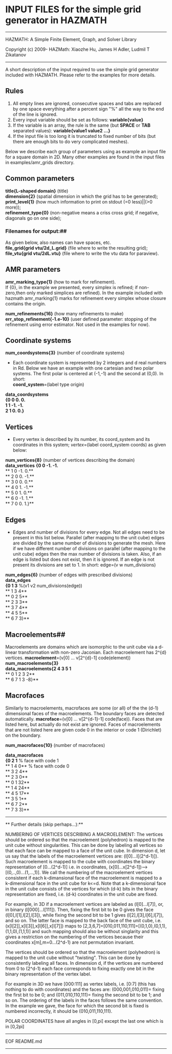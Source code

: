 
# INPUT FILES for the simple grid generator in HAZMATH

---

HAZMATH: A Simple Finite Element, Graph, and Solver Library

Copyright (c) 2009- HAZMath: Xiaozhe Hu, James H Adler, Ludmil T Zikatanov  

---

A short description of the input required to use the simple grid generator included with HAZMATH. Please refer to the examples for more details. 

## Rules ##

1. All empty lines are ignored, consecutive spaces and tabs are replaced by one space everything after a percent sign "%"  all the way to the end of the line is ignored.
2. Every input variable should be set as follows: **variable{value}**
3. If the variable is an array, the rule is the same (but **SPACE** or **TAB** separated values): **variable{value1 value2 ...}** 
4. If the input file is too long it is truncated to fixed number of bits (but there are enough bits to do very complicated meshes). 

Below we describe each group of parameters using as example an input file for a square domain in 2D. Many other examples are found in the input files in examples/amr_grids directory.

## Common parameters ##

**title{L-shaped domain}** (title)  
**dimension{2}**  (spatial dimension in which the grid has to be generated);  
**print_level{1}** (how much information to print on stdout (=0 less)||(>0 more));  
**refinement_type{0}** (non-negative means a criss cross grid; if negative, diagonals go on one side);  

### Filenames for output:##
As given below, also names can have spaces, etc.  
**file_grid{grid vtu/2d_L.grid}** (file where to write the resulting grid);  
**file_vtu{grid vtu/2dL.vtu}** (file where to write the vtu data for paraview).  

## AMR parameters ##

**amr_marking_type{1}** (how to mark for refinement).   
If {0}, in the example we presented, every simplex is refined; if non-zero,then only marked simplices are refined). In the example included with hazmath amr_marking{1} marks for refinement every simplex whose closure contains the origin. 

   
**num_refinements{16}** (how many refinements to make)  
**err_stop_refinement{-1.e-10}** (user defined parameter: stopping of the refinement using error estimator. Not used in the examples for now).

## Coordinate systems ##
**num_coordsystems{3}** (number of coordinate systems)  

 * Each coordinate system is represented by 2 integers and d real numbers in Rd. Below we have an example with one cartesian and two polar systems. The first polar is centered at (-1,-1) and the second at (0,0). In short:  
**coord_system**=(label  type  origin)

**data_coordsystems**  
**{0 0 0. 0.**  
**1  1 -1. -1.**  
**2  1 0. 0.}**
  
## Vertices ##

  * Every vertex is described by its number, its coord_system and its coordinates in this system; *vertex*=(label  coord_system  coords) as given below:  

**num_vertices{8}** (number of vertices describing the domain)  
**data_vertices**
**{0 0 -1.   -1.**  
** 1 0 -1.   0.**  
** 2 0  0.   -1.**  
** 3 0  0.   0.**  
** 4 0  1.   -1.**  	
** 5 0  1.    0.**  
** 6 0 -1.   1.**  
** 7 0  0.   1.}**


## Edges ##
  *  Edges and number of divisions for every edge. Not all edges need to be present in this list below. Parallel (after mapping to the unit cube) edges are divided by the same number of divisions to generate the mesh. Here if we have different number of divisions on parallel (after mapping to the unit cube) edges then the max number of divisions is taken. Also, if an edge is listed but does not exist, then it is ignored. If an edge is not present its divisions are set to 1. In short: edge=(v w num_divisions)  

**num_edges{6}**  (number of edges with prescribed divisions)  
**data_edges**  
**{0 1 3** %(v1 v2 num_divisions(edge))  
** 1 3 4**  
** 0 2 5**  
** 2 3 3**  
** 3 7 4**  
** 4 5 5**  
** 6 7 3}**

## Macroelements##

Macroelements are domains which are isomorphic to the unit cube via a d-linear transformation with non-zero Jaconian. Each macroelement has 2^{d} vertices.  **macroelement**=(v[0] ... v[2^{d}-1]  code(element))  
**num_macroelements{3}**  
**data_macroelements{2 4 3 5 1**  
** 0 1 2 3 2**  
** 6 7 1 3 -8}**

## Macrofaces ##

Similarly to macroelements, macrofaces are some (or all) of the the (d-1) dimensional faces of the macroelements. The boundary faces are detected automatically. **macroface**=(v[0] ... v[2^{d-1}-1]  code(face)). Faces that are listed here, but actually do not exist are ignored. Faces of macroelements that are not listed here are given  code 0 in the interior or code 1 (Dirichlet) on the boundary.

**num_macrofaces{10}** (number of macrofaces)  
  
**data_macrofaces**  
**{0 2  1** % face with code 1  
** 1 4  0** % face with code 0  
** 3 2  4**  
** 2 3  0**  
** 0 1  32**  
** 1 4  24**  
** 4 5  17**  
** 3 5  1**  
** 6 7  2**  
** 7 3  3}**


---

** Further details (skip perhaps...):**

NUMBERING OF VERTICES DESCRIBING A MACROELEMENT: The vertices should
be ordered so that the macroelement (polyhedron) is mapped to the unit
cube without singularities. This can be done by labeling all vertices
so that each face can be mapped to a face of the unit cube. In
dimension d, let us say that the labels of the macroelement vertices
are: (l[0]...l[(2^d-1)]). Such macroelement is mapped to the cube with
coordinates the binary representation of [0...(2^d-1)] i.e. in
coordinates, (x[0]...x[2^d-1])-->[(0,..,0)...(1,...,1)]. We call the
numbering of the macroelement vertices consistent if each
k-dimansional face of the macroelement is mapped to a k-dimensional
face in the unit cube for k<=d. Note that a k-dimensional face in the
unit cube consists of the vertices for which (d-k) bits in the binary
representation are fixed, i.e. (d-k) coordinates in the unit cube are
fixed.

For example, in 3D if a macroelement vertices are labeled as
(l[0]...l[7]), or, in binary (l[000]...l[111]). Then, fixing the
first bit to be 0 gives the face (l[0],l[1],l[2],l[3]), while
fixing the second bit to be 1 gives (l[2],l[3],l[6],l[7]), and so
on. The latter face is mapped to the back face of the unit cube,
i.e.  (x[l[2]],x[l[3]],x[l[6]],x[l[7]]) maps to
[2,3,6,7]=[010,011,110,111]=[(0,1,0),(0,1,1),(1,1,0),(1,1,1)] and
such mapping should also be without singlarity and this gives a
restriction on the numbering of the vertices because their
coordinates x[m],m=0...(2^d-1) are not permutation invariant.

The vertices should be ordered so that the
 macroelement (polyhedron) is mapped to the unit cube without
"twisting". This can be done by consistently labeling all faces. In
dimension d, if the vertices are numbered from 0 to (2^d-1) each
face corresponds to fixing exactly one bit in the binary
representation of the vertex label.

For example in 3D we have [000:111] as vertex labels, i.e. [0:7]
(this has nothing to do with coordinates) and the faces are:
(000,001,010,011)= fixing the first bit to be 0; and
(011,010,110,111)= fixing the second bit to be 1; and so on. The
ordering of the labels in the faces follows the same convention. In
the example we gave, the face for which the second bit is fixed is
numbered incorrectly, it should be (010,011,110,111).

POLAR COORDINATES have all angles in [0,pi] except the last one which
is in [0,2pi]

---

EOF README.md

---
